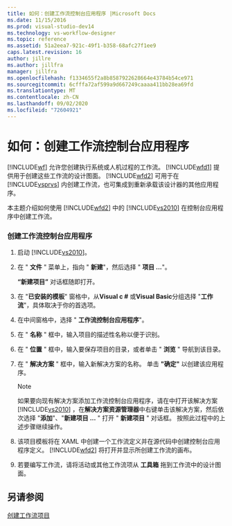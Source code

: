```yaml
---
title: 如何：创建工作流控制台应用程序 |Microsoft Docs
ms.date: 11/15/2016
ms.prod: visual-studio-dev14
ms.technology: vs-workflow-designer
ms.topic: reference
ms.assetid: 51a2eea7-921c-49f1-b358-68afc27f1ee9
caps.latest.revision: 16
author: jillre
ms.author: jillfra
manager: jillfra
ms.openlocfilehash: f1334655f2a8b8587922628664e43784b54ce971
ms.sourcegitcommit: 6cfffa72af599a9d667249caaaa411bb28ea69fd
ms.translationtype: MT
ms.contentlocale: zh-CN
ms.lasthandoff: 09/02/2020
ms.locfileid: "72604921"
---
```

# <a name="how-to-create-a-workflow-console-application"></a>如何：创建工作流控制台应用程序
[!INCLUDE[wf](../includes/wf-md.md)] 允许您创建执行系统或人机过程的工作流。 [!INCLUDE[wfd1](../includes/wfd1-md.md)] 提供用于创建这些工作流的设计图面。 [!INCLUDE[wfd2](../includes/wfd2-md.md)] 可用于在 [!INCLUDE[vsprvs](../includes/vsprvs-md.md)] 内创建工作流，也可集成到重新承载该设计器的其他应用程序。

 本主题介绍如何使用 [!INCLUDE[wfd2](../includes/wfd2-md.md)] 中的 [!INCLUDE[vs2010](../includes/vs2010-md.md)] 在控制台应用程序中创建工作流。

### <a name="to-create-a-workflow-console-application"></a>创建工作流控制台应用程序

1. 启动 [!INCLUDE[vs2010](../includes/vs2010-md.md)]。

2. 在 " **文件** " 菜单上，指向 " **新建**"，然后选择 " **项目 ...**"。

     **“新建项目”** 对话框随即打开。

3. 在 "**已安装的模板**" 窗格中，从**Visual c #** 或**Visual Basic**分组选择 "**工作流**"，具体取决于你的首选项。

4. 在中间窗格中，选择 " **工作流控制台应用程序**"。

5. 在 " **名称** " 框中，输入项目的描述性名称以便于识别。

6. 在 " **位置** " 框中，输入要保存项目的目录，或者单击 " **浏览** " 导航到该目录。

7. 在 " **解决方案** " 框中，输入新解决方案的名称。 单击 **"确定"** 以创建该应用程序。

    > [!NOTE]
    > 如果要向现有解决方案添加工作流控制台应用程序，请在中打开该解决方案 [!INCLUDE[vs2010](../includes/vs2010-md.md)] ，在**解决方案资源管理器**中右键单击该解决方案，然后依次选择 "**添加**"、"**新建项目 ...** " 打开 " **新建项目** " 对话框。 按照此过程中的上述步骤继续操作。

8. 该项目模板将在 XAML 中创建一个工作流定义并在源代码中创建控制台应用程序定义。 [!INCLUDE[wfd2](../includes/wfd2-md.md)] 将打开并显示所创建工作流的画布。

9. 若要编写工作流，请将活动或其他工作流项从 **工具箱** 拖到工作流中的设计图面。

## <a name="see-also"></a>另请参阅
 [创建工作流项目](../workflow-designer/creating-a-workflow-project.md)